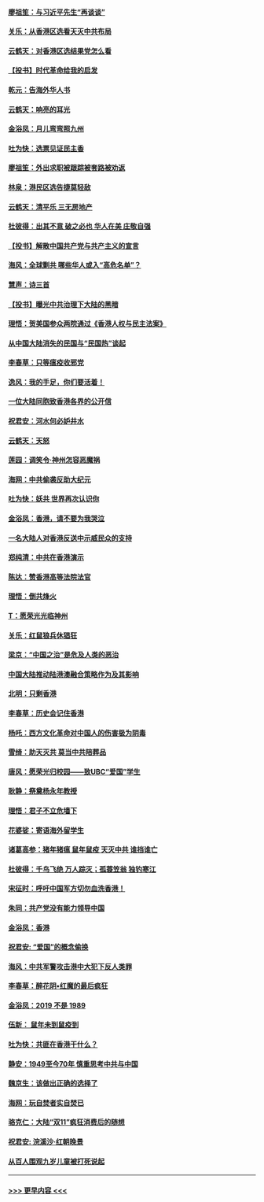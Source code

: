 #### [廖祖笙：与习近平先生“再谈谈”](../pages/nsc993/n11687005.md?t=11282001) 
#### [关乐：从香港区选看天灭中共布局](../pages/nsc993/n11686647.md?t=11282001) 
#### [云鹤天：对香港区选结果党怎么看](../pages/nsc993/n11686216.md?t=11282001) 
#### [【投书】时代革命给我的启发](../pages/nsc993/n11684287.md?t=11282001) 
#### [乾元：告海外华人书](../pages/nsc993/n11684044.md?t=11282001) 
#### [云鹤天：响亮的耳光](../pages/nsc993/n11684254.md?t=11282001) 
#### [金浴凤：月儿弯弯照九州](../pages/nsc993/n11684231.md?t=11282001) 
#### [吐为快：选票见证民主香](../pages/nsc993/n11684206.md?t=11282001) 
#### [廖祖笙：外出求职被跟踪被套路被劝返](../pages/nsc993/n11683874.md?t=11282001) 
#### [林泉：港民区选告捷莫轻敌](../pages/nsc993/n11683930.md?t=11282001) 
#### [云鹤天：清平乐 三无房地产](../pages/nsc993/n11681521.md?t=11282001) 
#### [杜彼得：出其不意 破之必也 华人在美 庄敬自强](../pages/nsc993/n11679554.md?t=11282001) 
#### [【投书】解散中国共产党与共产主义的宣言](../pages/nsc993/n11679177.md?t=11282001) 
#### [海风：全球剿共 哪些华人或入“高危名单”？](../pages/nsc993/n11678617.md?t=11282001) 
#### [慧声：诗三首](../pages/nsc993/n11678848.md?t=11282001) 
#### [【投书】曝光中共治理下大陆的黑暗](../pages/nsc993/n11678674.md?t=11282001) 
#### [理悟：贺美国参众两院通过《香港人权与民主法案》](../pages/nsc993/n11678104.md?t=11282001) 
#### [从中国大陆消失的民国与“民国热”谈起](../pages/nsc993/n11678075.md?t=11282001) 
#### [李春草：只等瘟疫收邪党](../pages/nsc993/n11677308.md?t=11282001) 
#### [逸风：我的手足，你们要活着！](../pages/nsc993/n11676352.md?t=11282001) 
#### [一位大陆同胞致香港各界的公开信](../pages/nsc993/n11675761.md?t=11282001) 
#### [祝君安：河水何必妒井水](../pages/nsc993/n11675746.md?t=11282001) 
#### [云鹤天：天怒](../pages/nsc993/n11675718.md?t=11282001) 
#### [莲园：调笑令‧神州怎容恶魔祸](../pages/nsc993/n11675648.md?t=11282001) 
#### [海网：中共偷袭反助大纪元](../pages/nsc993/n11673515.md?t=11282001) 
#### [吐为快：妖共 世界再次认识你](../pages/nsc993/n11673506.md?t=11282001) 
#### [金浴凤：香港，请不要为我哭泣](../pages/nsc993/n11673248.md?t=11282001) 
#### [一名大陆人对香港反送中示威民众的支持](../pages/nsc993/n11672615.md?t=11282001) 
#### [郑纯清：中共在香港演示](../pages/nsc993/n11670539.md?t=11282001) 
#### [陈达：赞香港高等法院法官](../pages/nsc993/n11669542.md?t=11282001) 
#### [理悟：倒共烽火](../pages/nsc993/n11668844.md?t=11282001) 
#### [T：愿荣光光临神州](../pages/nsc993/n11668421.md?t=11282001) 
#### [关乐：红鼠狼兵休猖狂](../pages/nsc993/n11668378.md?t=11282001) 
#### [梁京：“中国之治”是危及人类的恶治](../pages/nsc993/n11668328.md?t=11282001) 
#### [中国大陆推动陆港澳融合策略作为及其影响](../pages/nsc993/n11668157.md?t=11282001) 
#### [北明：只剩香港](../pages/nsc993/n11668002.md?t=11282001) 
#### [李春草：历史会记住香港](../pages/nsc993/n11667927.md?t=11282001) 
#### [杨吒：西方文化革命对中国人的伤害极为阴毒](../pages/nsc993/n11664521.md?t=11282001) 
#### [雪绮：助天灭共 莫当中共陪葬品](../pages/nsc993/n11662650.md?t=11282001) 
#### [唐风：愿荣光归校园——致UBC“爱国”学生](../pages/nsc993/n11662194.md?t=11282001) 
#### [耿静：祭奠杨永年教授](../pages/nsc993/n11662514.md?t=11282001) 
#### [理悟：君子不立危墙下](../pages/nsc993/n11662172.md?t=11282001) 
#### [花婆娑：寄语海外留学生](../pages/nsc993/n11662121.md?t=11282001) 
#### [诸葛高参：猪年猪瘟 鼠年鼠疫 天灭中共 谁挡谁亡](../pages/nsc993/n11661980.md?t=11282001) 
#### [杜彼得：千鸟飞绝 万人踪灭；孤蓑笠翁 独钓寒江](../pages/nsc993/n11661170.md?t=11282001) 
#### [宋征时：呼吁中国军方切勿血洗香港！](../pages/nsc993/n11415318.md?t=11282001) 
#### [朱同：共产党没有能力领导中国](../pages/nsc993/n11660421.md?t=11282001) 
#### [金浴凤：香港](../pages/nsc993/n11660419.md?t=11282001) 
#### [祝君安: “爱国”的概念偷换](../pages/nsc993/n11659706.md?t=11282001) 
#### [海风：中共军警攻击港中大犯下反人类罪](../pages/nsc993/n11659632.md?t=11282001) 
#### [李春草：醉花阴•红魔的最后疯狂](../pages/nsc993/n11659287.md?t=11282001) 
#### [金浴凤：2019 不是 1989](../pages/nsc993/n11657663.md?t=11282001) 
#### [伍新： 鼠年未到鼠疫到](../pages/nsc993/n11655098.md?t=11282001) 
#### [吐为快：共匪在香港干什么？](../pages/nsc993/n11654891.md?t=11282001) 
#### [静安：1949至今70年 慎重思考中共与中国](../pages/nsc993/n11651244.md?t=11282001) 
#### [魏京生：该做出正确的选择了](../pages/nsc993/n11653084.md?t=11282001) 
#### [海网：玩自焚者实自焚已](../pages/nsc993/n11652423.md?t=11282001) 
#### [骆克仁：大陆“双11”疯狂消费后的随想](../pages/nsc993/n11652305.md?t=11282001) 
#### [祝君安: 浣溪沙·红朝晚景](../pages/nsc993/n11652258.md?t=11282001) 
#### [从百人围观九岁儿童被打死说起](../pages/nsc993/n11651030.md?t=11282001) 

----
#### [ >>> 更早内容 <<< ](../indexes/nsc993-earlier.md)
